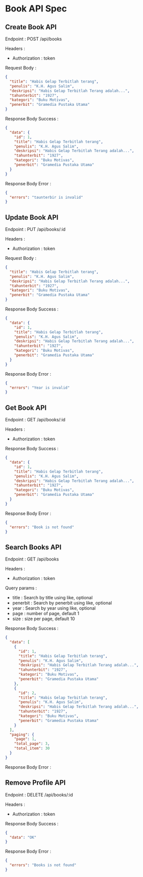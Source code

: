 # Book API Spec

## Create Book API

Endpoint : POST /api/books

Headers :

- Authorization : token

Request Body :

```json
{
  "title": "Habis Gelap Terbitlah terang",
  "penulis": "K.H. Agus Salim",
  "deskripsi": "Habis Gelap Terbitlah Terang adalah...",
  "tahunterbit": "1927",
  "kategori": "Buku Motivas",
  "penerbit": "Gramedia Pustaka Utama"
}
```

Response Body Success :

```json
{
  "data": {
    "id": 1,
    "title": "Habis Gelap Terbitlah terang",
    "penulis": "K.H. Agus Salim",
    "deskripsi": "Habis Gelap Terbitlah Terang adalah...",
    "tahunterbit": "1927",
    "kategori": "Buku Motivas",
    "penerbit": "Gramedia Pustaka Utama"
  }
}
```

Response Body Error :

```json
{
  "errors": "taunterbir is invalid"
}
```

## Update Book API

Endpoint : PUT /api/books/:id

Headers :

- Authorization : token

Request Body :

```json
{
  "title": "Habis Gelap Terbitlah terang",
  "penulis": "K.H. Agus Salim",
  "deskripsi": "Habis Gelap Terbitlah Terang adalah...",
  "tahunterbit": "1927",
  "kategori": "Buku Motivas",
  "penerbit": "Gramedia Pustaka Utama"
}
```

Response Body Success :

```json
{
  "data": {
    "id": 1,
    "title": "Habis Gelap Terbitlah terang",
    "penulis": "K.H. Agus Salim",
    "deskripsi": "Habis Gelap Terbitlah Terang adalah...",
    "tahunterbit": "1927",
    "kategori": "Buku Motivas",
    "penerbit": "Gramedia Pustaka Utama"
  }
}
```

Response Body Error :

```json
{
  "errors": "Year is invalid"
}
```

## Get Book API

Endpoint : GET /api/books/:id

Headers :

- Authorization : token

Response Body Success :

```json
{
  "data": {
    "id": 1,
    "title": "Habis Gelap Terbitlah terang",
    "penulis": "K.H. Agus Salim",
    "deskripsi": "Habis Gelap Terbitlah Terang adalah...",
    "tahunterbit": "1927",
    "kategori": "Buku Motivas",
    "penerbit": "Gramedia Pustaka Utama"
  }
}
```

Response Body Error :

```json
{
  "errors": "Book is not found"
}
```

## Search Books API

Endpoint : GET /api/books

Headers :

- Authorization : token

Query params :

- title : Search by title using like, optional
- penerbit : Search by penerbit using like, optional
- year : Search by year using like, optional
- page : number of page, default 1
- size : size per page, default 10

Response Body Success :

```json
{
  "data": [
    {
      "id": 1,
      "title": "Habis Gelap Terbitlah terang",
      "penulis": "K.H. Agus Salim",
      "deskripsi": "Habis Gelap Terbitlah Terang adalah...",
      "tahunterbit": "1927",
      "kategori": "Buku Motivas",
      "penerbit": "Gramedia Pustaka Utama"
    },
    {
      "id": 2,
      "title": "Habis Gelap Terbitlah terang",
      "penulis": "K.H. Agus Salim",
      "deskripsi": "Habis Gelap Terbitlah Terang adalah...",
      "tahunterbit": "1927",
      "kategori": "Buku Motivas",
      "penerbit": "Gramedia Pustaka Utama"
    }
  ],
  "paging": {
    "page": 1,
    "total_page": 3,
    "total_item": 30
  }
}
```

Response Body Error :

## Remove Profile API

Endpoint : DELETE /api/books/:id

Headers :

- Authorization : token

Response Body Success :

```json
{
  "data": "OK"
}
```

Response Body Error :

```json
{
  "errors": "Books is not found"
}
```